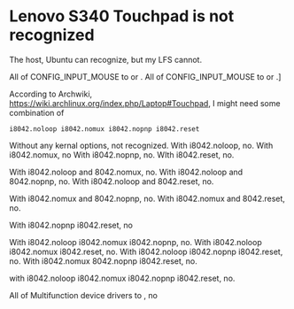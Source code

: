 # Lenovo S340 Touchpad is not recognized

The host, Ubuntu can recognize, but my LFS cannot.

All of CONFIG_INPUT_MOUSE to <m> or <y>.
All of CONFIG_INPUT_MOUSE to <m> or <y>.]

According to Archwiki, https://wiki.archlinux.org/index.php/Laptop#Touchpad, I might need
some combination of 

```
i8042.noloop i8042.nomux i8042.nopnp i8042.reset
```

Without any kernal options, not recognized. 
With i8042.noloop, no.
With i8042.nomux, no
With i8042.nopnp, no.
WIth i8042.reset, no.

With i8042.noloop and 8042.nomux, no.
With i8042.noloop and 8042.nopnp, no.
With i8042.noloop and 8042.reset, no.

With i8042.nomux and 8042.nopnp, no.
With i8042.nomux and 8042.reset, no.

With i8042.nopnp i8042.reset, no

With i8042.noloop i8042.nomux i8042.nopnp, no.
With i8042.noloop i8042.nomux i8042.reset, no.
With i8042.noloop i8042.nopnp i8042.reset, no.
With i8042.nomux 8042.nopnp i8042.reset, no.

with i8042.noloop i8042.nomux i8042.nopnp i8042.reset, no.

All of Multifunction device drivers to <m>, no

<!-- vim: set tw=90 filetype=markdown : -->

